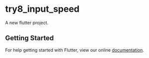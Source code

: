 # try8_input_speed

A new flutter project.

## Getting Started

For help getting started with Flutter, view our online
[documentation](http://flutter.io/).
